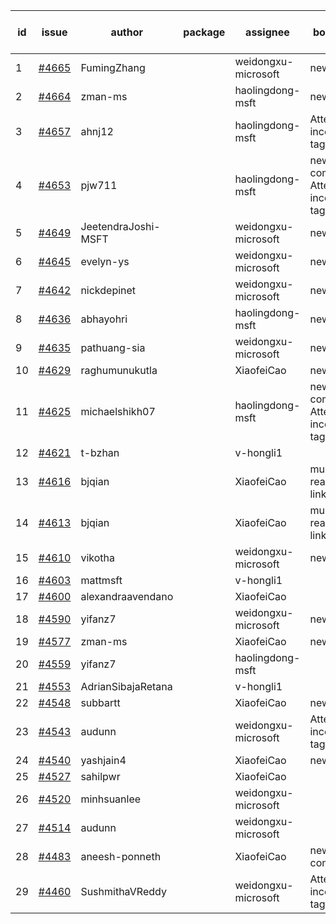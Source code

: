 | id | issue | author | package | assignee | bot advice | created date of issue | target release date | date from target |
| ------ | ------ | ------ | ------ | ------ | ------ | ------ | ------ | :-----: |
| 1 | [#4665](https://github.com/Azure/sdk-release-request/issues/4665) | FumingZhang |  | weidongxu-microsoft | new issue. | 10-20 | 11-24 |  |
| 2 | [#4664](https://github.com/Azure/sdk-release-request/issues/4664) | zman-ms |  | haolingdong-msft | new issue. | 10-18 | 11-24 |  |
| 3 | [#4657](https://github.com/Azure/sdk-release-request/issues/4657) | ahnj12 |  | haolingdong-msft | Attention to inconsistent tag | 10-17 | 11-24 |  |
| 4 | [#4653](https://github.com/Azure/sdk-release-request/issues/4653) | pjw711 |  | haolingdong-msft | new comment. Attention to inconsistent tag | 10-13 | 11-24 |  |
| 5 | [#4649](https://github.com/Azure/sdk-release-request/issues/4649) | JeetendraJoshi-MSFT |  | weidongxu-microsoft | new issue. | 10-13 | 11-24 |  |
| 6 | [#4645](https://github.com/Azure/sdk-release-request/issues/4645) | evelyn-ys |  | weidongxu-microsoft | new issue. | 10-13 | 10-27 |  |
| 7 | [#4642](https://github.com/Azure/sdk-release-request/issues/4642) | nickdepinet |  | weidongxu-microsoft | new issue. | 10-12 | 10-27 |  |
| 8 | [#4636](https://github.com/Azure/sdk-release-request/issues/4636) | abhayohri |  | haolingdong-msft | new issue. | 10-12 | 10-27 |  |
| 9 | [#4635](https://github.com/Azure/sdk-release-request/issues/4635) | pathuang-sia |  | weidongxu-microsoft | new issue. | 10-12 | 10-27 |  |
| 10 | [#4629](https://github.com/Azure/sdk-release-request/issues/4629) | raghumunukutla |  | XiaofeiCao | new issue. | 10-12 | 10-27 |  |
| 11 | [#4625](https://github.com/Azure/sdk-release-request/issues/4625) | michaelshikh07 |  | haolingdong-msft | new comment. Attention to inconsistent tag | 10-09 | 10-27 |  |
| 12 | [#4621](https://github.com/Azure/sdk-release-request/issues/4621) | t-bzhan |  | v-hongli1 |  | 10-08 |  | 0 |
| 13 | [#4616](https://github.com/Azure/sdk-release-request/issues/4616) | bjqian |  | XiaofeiCao | multi readme link! | 10-07 | 10-27 |  |
| 14 | [#4613](https://github.com/Azure/sdk-release-request/issues/4613) | bjqian |  | XiaofeiCao | multi readme link! | 10-07 | 10-27 |  |
| 15 | [#4610](https://github.com/Azure/sdk-release-request/issues/4610) | vikotha |  | weidongxu-microsoft | new issue. | 10-06 | 10-27 |  |
| 16 | [#4603](https://github.com/Azure/sdk-release-request/issues/4603) | mattmsft |  | v-hongli1 |  | 10-03 |  | 0 |
| 17 | [#4600](https://github.com/Azure/sdk-release-request/issues/4600) | alexandraavendano |  | XiaofeiCao |  | 10-02 | 10-27 |  |
| 18 | [#4590](https://github.com/Azure/sdk-release-request/issues/4590) | yifanz7 |  | weidongxu-microsoft | new issue. | 09-28 | 10-27 |  |
| 19 | [#4577](https://github.com/Azure/sdk-release-request/issues/4577) | zman-ms |  | XiaofeiCao | new issue. | 09-26 | 10-27 |  |
| 20 | [#4559](https://github.com/Azure/sdk-release-request/issues/4559) | yifanz7 |  | haolingdong-msft |  | 09-25 | 10-27 |  |
| 21 | [#4553](https://github.com/Azure/sdk-release-request/issues/4553) | AdrianSibajaRetana |  | v-hongli1 |  | 09-22 |  | 0 |
| 22 | [#4548](https://github.com/Azure/sdk-release-request/issues/4548) | subbartt |  | XiaofeiCao | new issue. | 09-22 | 10-27 |  |
| 23 | [#4543](https://github.com/Azure/sdk-release-request/issues/4543) | audunn |  | weidongxu-microsoft | Attention to inconsistent tag | 09-21 | 10-27 |  |
| 24 | [#4540](https://github.com/Azure/sdk-release-request/issues/4540) | yashjain4 |  | XiaofeiCao | new issue. | 09-21 | 10-27 |  |
| 25 | [#4527](https://github.com/Azure/sdk-release-request/issues/4527) | sahilpwr |  | XiaofeiCao |  | 09-20 | 10-27 |  |
| 26 | [#4520](https://github.com/Azure/sdk-release-request/issues/4520) | minhsuanlee |  | weidongxu-microsoft |  | 09-13 | 10-27 |  |
| 27 | [#4514](https://github.com/Azure/sdk-release-request/issues/4514) | audunn |  | weidongxu-microsoft |  | 09-08 | 10-27 |  |
| 28 | [#4483](https://github.com/Azure/sdk-release-request/issues/4483) | aneesh-ponneth |  | XiaofeiCao | new comment. | 08-31 | 09-22 |  |
| 29 | [#4460](https://github.com/Azure/sdk-release-request/issues/4460) | SushmithaVReddy |  | weidongxu-microsoft | Attention to inconsistent tag | 08-23 | 09-22 |  |
